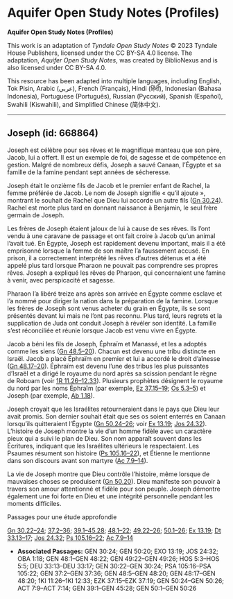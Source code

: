 # Aquifer Open Study Notes (Profiles)

**Aquifer Open Study Notes (Profiles)**

This work is an adaptation of *Tyndale Open Study Notes* © 2023 Tyndale House Publishers, licensed under the CC BY\-SA 4\.0 license. The adaptation, *Aquifer Open Study Notes*, was created by BiblioNexus and is also licensed under CC BY\-SA 4\.0\.

This resource has been adapted into multiple languages, including English, Tok Pisin, Arabic (عربي), French (Français), Hindi (हिंदी), Indonesian (Bahasa Indonesia), Portuguese (Português), Russian (Русский), Spanish (Español), Swahili (Kiswahili), and Simplified Chinese (简体中文).



--------------------------------

## Joseph (id: 668864)

Joseph est célèbre pour ses rêves et le magnifique manteau que son père, Jacob, lui a offert. Il est un exemple de foi, de sagesse et de compétence en gestion. Malgré de nombreux défis, Joseph a sauvé Canaan, l’Égypte et sa famille de la famine pendant sept années de sécheresse.

Joseph était le onzième fils de Jacob et le premier enfant de Rachel, la femme préférée de Jacob. Le nom de Joseph signifie « qu’il ajoute », montrant le souhait de Rachel que Dieu lui accorde un autre fils ([Gn 30\.24](https://ref.ly/Gen30:24)). Rachel est morte plus tard en donnant naissance à Benjamin, le seul frère germain de Joseph.

Les frères de Joseph étaient jaloux de lui à cause de ses rêves. Ils l’ont vendu à une caravane de passage et ont fait croire à Jacob qu’un animal l’avait tué. En Égypte, Joseph est rapidement devenu important, mais il a été emprisonné lorsque la femme de son maître l’a faussement accusé. En prison, il a correctement interprété les rêves d’autres détenus et a été appelé plus tard lorsque Pharaon ne pouvait pas comprendre ses propres rêves. Joseph a expliqué les rêves de Pharaon, qui concernaient une famine à venir, avec perspicacité et sagesse.

Pharaon l’a libéré treize ans après son arrivée en Égypte comme esclave et l’a nommé pour diriger la nation dans la préparation de la famine. Lorsque les frères de Joseph sont venus acheter du grain en Égypte, ils se sont présentés devant lui mais ne l’ont pas reconnu. Plus tard, leurs regrets et la supplication de Juda ont conduit Joseph à révéler son identité. La famille s’est réconciliée et réunie lorsque Jacob est venu vivre en Égypte.

Jacob a béni les fils de Joseph, Éphraïm et Manassé, et les a adoptés comme les siens ([Gn 48\.5–20](https://ref.ly/Gen48:5-Gen48:20)). Chacun est devenu une tribu distincte en Israël. Jacob a placé Éphraïm en premier et lui a accordé le droit d’aînesse ([Gn 48\.17–20](https://ref.ly/Gen48:17-Gen48:20)). Éphraïm est devenu l’une des tribus les plus puissantes d’Israël et a dirigé le royaume du nord après sa scission pendant le règne de Roboam (voir [1R 11\.26–12\.33](https://ref.ly/1Kgs11:26-1Kgs12:33)). Plusieurs prophètes désignent le royaume du nord par les noms Éphraïm (par exemple, [Ez 37\.15–19](https://ref.ly/Ezek37:15-Ezek37:19); [Os 5\.3–5](https://ref.ly/Hos5:3-Hos5:5)) et Joseph (par exemple, [Ab 1\.18](https://ref.ly/Obad1:18)).

Joseph croyait que les Israélites retourneraient dans le pays que Dieu leur avait promis. Son dernier souhait était que ses os soient enterrés en Canaan lorsqu’ils quitteraient l’Égypte ([Gn 50\.24–26](https://ref.ly/Gen50:24-Gen50:26); voir [Ex 13\.19](https://ref.ly/Exod13:19); [Jos 24\.32](https://ref.ly/Josh24:32)). L’histoire de Joseph montre la vie d’un homme fidèle avec un caractère pieux qui a suivi le plan de Dieu. Son nom apparaît souvent dans les Écritures, indiquant que les Israélites ultérieurs le respectaient. Les Psaumes résument son histoire ([Ps 105\.16–22](https://ref.ly/Ps105:16-Ps105:22)), et Étienne le mentionne dans son discours avant son martyre ([Ac 7\.9–14](https://ref.ly/Acts7:9-Acts7:14)).

La vie de Joseph montre que Dieu contrôle l’histoire, même lorsque de mauvaises choses se produisent ([Gn 50\.20](https://ref.ly/Gen50:20)). Dieu manifeste son pouvoir à travers son amour attentionné et fidèle pour son peuple. Joseph démontre également une foi forte en Dieu et une intégrité personnelle pendant les moments difficiles.

Passages pour une étude approfondie

[Gn 30\.22–24](https://ref.ly/Gen30:22-Gen30:24); [37\.2–36](https://ref.ly/Gen37:2-Gen37:36); [39\.1–45\.28](https://ref.ly/Gen39:1-Gen45:28); [48\.1–22](https://ref.ly/Gen48:1-Gen48:22); [49\.22–26](https://ref.ly/Gen49:22-Gen49:26); [50\.1–26](https://ref.ly/Gen50:1-Gen50:26); [Ex 13\.19](https://ref.ly/Exod13:19); [Dt 33\.13–17](https://ref.ly/Deut33:13-Deut33:17); [Jos 24\.32](https://ref.ly/Josh24:32); [Ps 105\.16–22](https://ref.ly/Ps105:16-Ps105:22); [Ac 7\.9–14](https://ref.ly/Acts7:9-Acts7:14)

* **Associated Passages:** GEN 30:24; GEN 50:20; EXO 13:19; JOS 24:32; OBA 1:18; GEN 48:1–GEN 48:22; GEN 49:22–GEN 49:26; HOS 5:3–HOS 5:5; DEU 33:13–DEU 33:17; GEN 30:22–GEN 30:24; PSA 105:16–PSA 105:22; GEN 37:2–GEN 37:36; GEN 48:5–GEN 48:20; GEN 48:17–GEN 48:20; 1KI 11:26–1KI 12:33; EZK 37:15–EZK 37:19; GEN 50:24–GEN 50:26; ACT 7:9–ACT 7:14; GEN 39:1–GEN 45:28; GEN 50:1–GEN 50:26

